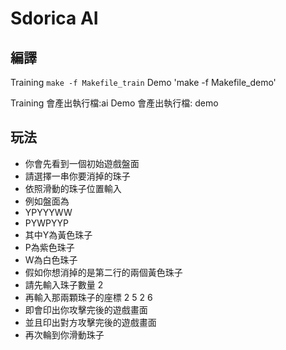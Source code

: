 # Sdorica AI

## 編譯
 Training `make -f Makefile_train`
 Demo 'make -f Makefile_demo'
 
 Training 會產出執行檔:ai
 Demo 會產出執行檔: demo

## 玩法

- 你會先看到一個初始遊戲盤面
- 請選擇一串你要消掉的珠子
- 依照滑動的珠子位置輸入
- 例如盤面為
- YPYYYWW
- PYWPYYP
- 其中Y為黃色珠子
- P為紫色珠子
- W為白色珠子
- 假如你想消掉的是第二行的兩個黃色珠子
- 請先輸入珠子數量 2
- 再輸入那兩顆珠子的座標 2 5 2 6
- 即會印出你攻擊完後的遊戲畫面
- 並且印出對方攻擊完後的遊戲畫面
- 再次輪到你滑動珠子
